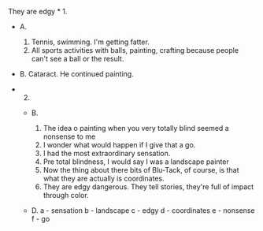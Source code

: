 They are edgy * 1.
  * A.
    1. Tennis, swimming. I'm getting fatter.
    2. All sports activities with balls, painting, crafting because people can't see a ball or the result.
  
  * B.
    Cataract. He continued painting.

* 2.
  * B.
    1. The idea o painting when you very totally blind seemed a nonsense to me
    2. I wonder what would happen if I give that a go. 
    3. I had the most extraordinary sensation.
    4. Pre total blindness, I would say I was a landscape painter
    5. Now the thing about there bits of Blu-Tack, of course, is that what they are actually is coordinates.
    6. They are edgy dangerous. They tell stories, they're full of impact through color.

  * D.
    a - sensation
    b - landscape
    c - edgy
    d - coordinates
    e - nonsense
    f - go